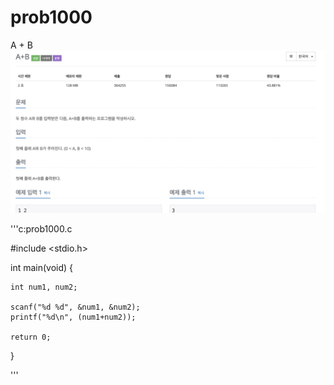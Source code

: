 # prob1000

A + B <br>
![ex_screenshot](./img/prob1000.png)

'''c:prob1000.c

#include <stdio.h>



int main(void) {
   
	int num1, num2;
    
	scanf("%d %d", &num1, &num2);
	printf("%d\n", (num1+num2));
    
	return 0;
}

'''